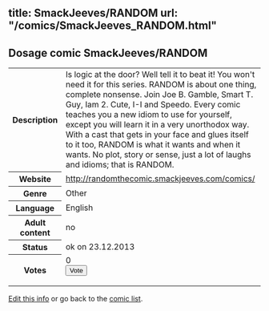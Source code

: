 title: SmackJeeves/RANDOM
url: "/comics/SmackJeeves_RANDOM.html"
---
Dosage comic SmackJeeves/RANDOM
-----------------------------------------

<p id="msg"></p>
<script type="text/javascript">
if (window.location.search === '?edit_info_mail=sent_ok') {
  var elem = document.getElementById("msg");
  elem.innerHTML = 'Edited information sucessfully sent for review, which is usually done daily. Thanks!';
  elem.className = 'ok';
}
</script>
<table class="comicinfo">
<tr>
<th>Description</th><td>Is logic at the door? Well tell it to beat it! You won't need it for this series. RANDOM is about one thing, complete nonsense. Join Joe B. Gamble, Smart T. Guy, Iam 2. Cute, I-I and Speedo. Every comic teaches you a new idiom to use for yourself, except you will learn it in a very unorthodox way. With a cast that gets in your face and glues itself to it too, RANDOM is what it wants and when it wants. No plot, story or sense, just a lot of laughs and idioms; that is RANDOM.</td>
</tr>
<tr>
<th>Website</th><td><a href="http://randomthecomic.smackjeeves.com/comics/">http://randomthecomic.smackjeeves.com/comics/</a></td>
</tr>
<tr>
<th>Genre</th><td>Other</td>
</tr>
<tr>
<th>Language</th><td>English</td>
</tr>
<tr>
<th>Adult content</th><td>no</td>
</tr>
<tr>
<th>Status</th><td>ok on 23.12.2013</td>
</tr>
<tr>
<th>Votes</th><td>0
<form action="http://gaecounter.appspot.com/count/" method="POST">
<input name="name" type="hidden" value="SmackJeeves_RANDOM"/>
<input name="uid" type="hidden" id="voteuid" value=""/>
<input type="submit" value="Vote"/>
</form>
</td>
</tr>
</table>
<script type="text/javascript">
var ua = navigator.userAgent;
document.getElementById("voteuid").value = ua.replace(/[^a-zA-Z0-9\._:]/g , "_");;
</script>

[Edit this info](SmackJeeves_RANDOM_edit.html) or go back to the [comic list](../comic-index.html).
